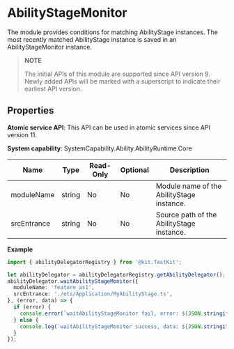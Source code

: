 # AbilityStageMonitor

The module provides conditions for matching AbilityStage instances. The most recently matched AbilityStage instance is saved in an AbilityStageMonitor instance.

> **NOTE**
> 
> The initial APIs of this module are supported since API version 9. Newly added APIs will be marked with a superscript to indicate their earliest API version. 

## Properties

**Atomic service API**: This API can be used in atomic services since API version 11.

**System capability**: SystemCapability.Ability.AbilityRuntime.Core

| Name| Type| Read-Only| Optional| Description |
| ---- | ---- | ---- | ---- | ---- |
| moduleName | string | No  | No  | Module name of the AbilityStage instance.|
| srcEntrance | string | No  | No  | Source path of the AbilityStage instance.|

**Example**
```ts
import { abilityDelegatorRegistry } from '@kit.TestKit';

let abilityDelegator = abilityDelegatorRegistry.getAbilityDelegator();
abilityDelegator.waitAbilityStageMonitor({
  moduleName: 'feature_as1',
  srcEntrance: './ets/Application/MyAbilityStage.ts',
}, (error, data) => {
  if (error) {
    console.error(`waitAbilityStageMonitor fail, error: ${JSON.stringify(error)}`);
  } else {
    console.log(`waitAbilityStageMonitor success, data: ${JSON.stringify(data)}`);
  }
});
```
